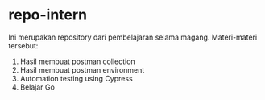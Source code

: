 # repo-intern
Ini merupakan repository dari pembelajaran selama magang. Materi-materi tersebut:
1. Hasil membuat postman collection
2. Hasil membuat postman environment
3. Automation testing using Cypress
4. Belajar Go
